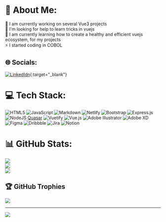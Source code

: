 # 💫 About Me:
🔭 I am currently working on several Vue3 projects<br>🤝 I'm looking for help to learn tricks in vuejs<br>🌱 I am currently learning how to create a healthy and efficient vuejs ecosystem, for my projects<br>⚡ I started coding in COBOL


## 🌐 Socials:
[![LinkedIdn](https://img.shields.io/badge/LinkedIn-%230077B5.svg?logo=linkedin&logoColor=white)]([https://linkedin.com/in/https://www.linkedin.com/in/nicolas-marquillier-aa08a4101/](https://www.linkedin.com/in/nicolas-marquillier-aa08a4101/)){:target="_blank"}

# 💻 Tech Stack:
![HTML5](https://img.shields.io/badge/html5-%23E34F26.svg?style=flat&logo=html5&logoColor=white) ![JavaScript](https://img.shields.io/badge/javascript-%23323330.svg?style=flat&logo=javascript&logoColor=%23F7DF1E) ![Markdown](https://img.shields.io/badge/markdown-%23000000.svg?style=flat&logo=markdown&logoColor=white) ![Netlify](https://img.shields.io/badge/netlify-%23000000.svg?style=flat&logo=netlify&logoColor=#00C7B7) ![Bootstrap](https://img.shields.io/badge/bootstrap-%23563D7C.svg?style=flat&logo=bootstrap&logoColor=white) ![Express.js](https://img.shields.io/badge/express.js-%23404d59.svg?style=flat&logo=express&logoColor=%2361DAFB) ![NodeJS](https://img.shields.io/badge/node.js-6DA55F?style=flat&logo=node.js&logoColor=white) [Quasar](https://img.shields.io/badge/Quasar-16B7FB?style=flat&logo=quasar&logoColor=black) ![Vuetify](https://img.shields.io/badge/Vuetify-1867C0?style=flat&logo=vuetify&logoColor=AEDDFF) ![Vue.js](https://img.shields.io/badge/vuejs-%2335495e.svg?style=flat&logo=vuedotjs&logoColor=%234FC08D) ![Adobe Illustrator](https://img.shields.io/badge/adobeillustrator-%23FF9A00.svg?style=flat&logo=adobeillustrator&logoColor=white) ![Adobe XD](https://img.shields.io/badge/Adobe%20XD-470137?style=flat&logo=Adobe%20XD&logoColor=#FF61F6) 	![Figma](https://img.shields.io/badge/figma-%23F24E1E.svg?style=flat&logo=figma&logoColor=white) ![Dribbble](https://img.shields.io/badge/Dribbble-EA4C89?style=flat&logo=dribbble&logoColor=white) ![Jira](https://img.shields.io/badge/jira-%230A0FFF.svg?style=flat&logo=jira&logoColor=white) ![Notion](https://img.shields.io/badge/Notion-%23000000.svg?style=flat&logo=notion&logoColor=white)
# 📊 GitHub Stats:
![](https://github-readme-stats.vercel.app/api?username=Nikuspokus&theme=dark&hide_border=true&include_all_commits=true&count_private=false)<br/>
![](https://github-readme-streak-stats.herokuapp.com/?user=Nikuspokus&theme=dark&hide_border=true)<br/>
![](https://github-readme-stats.vercel.app/api/top-langs/?username=Nikuspokus&theme=dark&hide_border=true&include_all_commits=true&count_private=false&layout=compact)

## 🏆 GitHub Trophies
![](https://github-profile-trophy.vercel.app/?username=Nikuspokus&theme=radical&no-frame=false&no-bg=false&margin-w=4)

---
[![](https://visitcount.itsvg.in/api?id=Nikuspokus&icon=2&color=3)](https://visitcount.itsvg.in)
